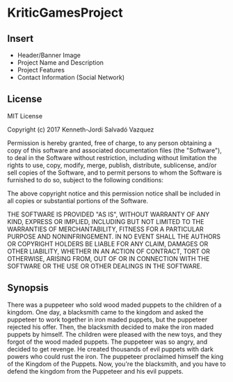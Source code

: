 # KriticGamesProject
## Insert
- Header/Banner Image
- Project Name and Description
- Project Features
- Contact Information (Social Network)
## License

MIT License

Copyright (c) 2017 Kenneth-Jordi Salvadó Vazquez

Permission is hereby granted, free of charge, to any person obtaining a copy
of this software and associated documentation files (the "Software"), to deal
in the Software without restriction, including without limitation the rights
to use, copy, modify, merge, publish, distribute, sublicense, and/or sell
copies of the Software, and to permit persons to whom the Software is
furnished to do so, subject to the following conditions:

The above copyright notice and this permission notice shall be included in all
copies or substantial portions of the Software.

THE SOFTWARE IS PROVIDED "AS IS", WITHOUT WARRANTY OF ANY KIND, EXPRESS OR
IMPLIED, INCLUDING BUT NOT LIMITED TO THE WARRANTIES OF MERCHANTABILITY,
FITNESS FOR A PARTICULAR PURPOSE AND NONINFRINGEMENT. IN NO EVENT SHALL THE
AUTHORS OR COPYRIGHT HOLDERS BE LIABLE FOR ANY CLAIM, DAMAGES OR OTHER
LIABILITY, WHETHER IN AN ACTION OF CONTRACT, TORT OR OTHERWISE, ARISING FROM,
OUT OF OR IN CONNECTION WITH THE SOFTWARE OR THE USE OR OTHER DEALINGS IN THE
SOFTWARE.

## Synopsis

There was a puppeteer who sold wood maded puppets to the children of a kingdom. One day, a blacksmith came to the kingdom and asked the puppeteer to work together in iron maded puppets, but the puppeteer rejected his offer. Then, the blacksmith decided to make the iron maded puppets by himself. The children were pleased with the new toys, and they forgot of the wood maded puppets. The puppeteer was so angry, and decided to get revenge. He created thousands of evil puppets with dark powers who could rust the iron. The puppeteer proclaimed himself the king of the Kingdom of the Puppets. 
Now, you're the blacksmith, and you have to defend the kingdom from the Puppeteer and his evil puppets. 
